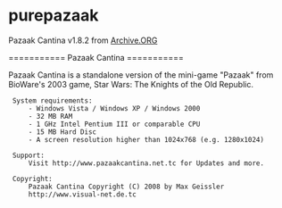 # purepazaak
Pazaak Cantina v1.8.2 from [Archive.ORG](https://archive.org/details/pazaak-cantina-v182)

 =========== Pazaak Cantina ===========

Pazaak Cantina is a standalone version of the mini-game "Pazaak" from BioWare's 2003 game, Star Wars: The Knights of the Old Republic.

```
 System requirements:
     - Windows Vista / Windows XP / Windows 2000
     - 32 MB RAM
     - 1 GHz Intel Pentium III or comparable CPU
     - 15 MB Hard Disc
     - A screen resolution higher than 1024x768 (e.g. 1280x1024)

 Support:
     Visit http://www.pazaakcantina.net.tc for Updates and more.

 Copyright:
     Pazaak Cantina Copyright (C) 2008 by Max Geissler
     http://www.visual-net.de.tc
```